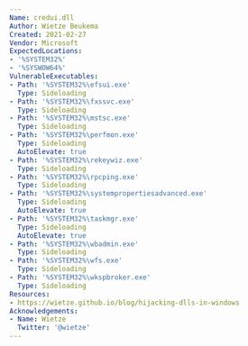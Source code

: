 ```yaml
---
Name: credui.dll
Author: Wietze Beukema
Created: 2021-02-27
Vendor: Microsoft
ExpectedLocations:
- '%SYSTEM32%'
- '%SYSWOW64%'
VulnerableExecutables:
- Path: '%SYSTEM32%\efsui.exe'
  Type: Sideloading
- Path: '%SYSTEM32%\fxssvc.exe'
  Type: Sideloading
- Path: '%SYSTEM32%\mstsc.exe'
  Type: Sideloading
- Path: '%SYSTEM32%\perfmon.exe'
  Type: Sideloading
  AutoElevate: true
- Path: '%SYSTEM32%\rekeywiz.exe'
  Type: Sideloading
- Path: '%SYSTEM32%\rpcping.exe'
  Type: Sideloading
- Path: '%SYSTEM32%\systempropertiesadvanced.exe'
  Type: Sideloading
  AutoElevate: true
- Path: '%SYSTEM32%\taskmgr.exe'
  Type: Sideloading
  AutoElevate: true
- Path: '%SYSTEM32%\wbadmin.exe'
  Type: Sideloading
- Path: '%SYSTEM32%\wfs.exe'
  Type: Sideloading
- Path: '%SYSTEM32%\wkspbroker.exe'
  Type: Sideloading
Resources:
- https://wietze.github.io/blog/hijacking-dlls-in-windows
Acknowledgements:
- Name: Wietze
  Twitter: '@wietze'
---
```


